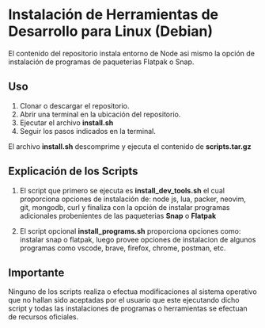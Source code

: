# Instalación de Herramientas de Desarrollo para Linux (Debian)
El contenido del repositorio instala entorno de Node asi mismo la opción de instalación de programas de paqueterias Flatpak o Snap.

## Uso
1. Clonar o descargar el repositorio.
2. Abrir una terminal en la ubicación del repositorio.
3. Ejecutar el archivo **install.sh**
4. Seguir los pasos indicados en la terminal.

El archivo **install.sh** descomprime y ejecuta el contenido de **scripts.tar.gz**

## Explicación de los Scripts
1. El script que primero se ejecuta es **install_dev_tools.sh** el cual proporciona opciones de instalación de: node js, lua, packer, neovim, git, mongodb, curl y finaliza con la opción de instalar programas adicionales probenientes de las paqueterias **Snap** o **Flatpak**

2. El script opcional **install_programs.sh** proporciona opciones como: instalar snap o flatpak, luego provee opciones de instalacion de algunos programas como vscode, brave, firefox, chrome, postman, etc.

## Importante
Ninguno de los scripts realiza o efectua modificaciones al sistema operativo que no hallan sido aceptadas por el usuario que este ejecutando dicho script y todas las instalaciones de programas o herramientas se efectuan de recursos oficiales.
